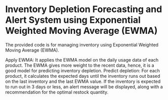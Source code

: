 # Inventory Depletion Forecasting and Alert System using Exponential Weighted Moving Average (EWMA)

The provided code is for managing inventory using Exponential Weighted Moving Average (EWMA). 

Apply EWMA: It applies the EWMA model on the daily usage data of each product. The EWMA gives more weight to the recent data, hence, it is a good model for predicting inventory depletion.
Predict depletion: For each product, it calculates the expected days until the inventory runs out based on the last inventory and the last EWMA value.
If the inventory is expected to run out in 3 days or less, an alert message will be displayed, along with a recommendation for the optimal restock quantity.

